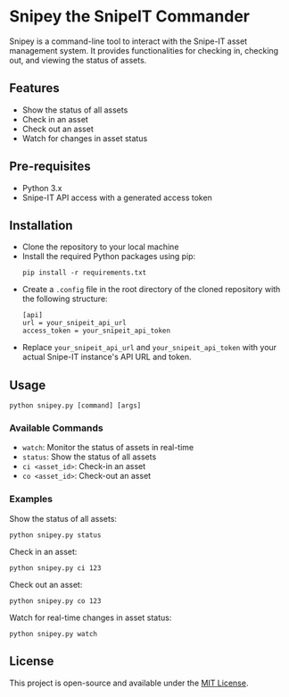 # Snipey the SnipeIT Commander

Snipey is a command-line tool to interact with the Snipe-IT asset management system. It provides functionalities for checking in, checking out, and viewing the status of assets.

## Features

- Show the status of all assets
- Check in an asset
- Check out an asset
- Watch for changes in asset status

## Pre-requisites 

- Python 3.x
- Snipe-IT API access with a generated access token


## Installation

- Clone the repository to your local machine
- Install the required Python packages using pip:
  ```
  pip install -r requirements.txt
  ```
- Create a `.config` file in the root directory of the cloned repository with the following structure:
  ```
  [api]
  url = your_snipeit_api_url
  access_token = your_snipeit_api_token
  ```
- Replace `your_snipeit_api_url` and `your_snipeit_api_token` with your actual Snipe-IT instance's API URL and token.

## Usage

```
python snipey.py [command] [args]
```

### Available Commands

- `watch`: Monitor the status of assets in real-time
- `status`: Show the status of all assets
- `ci <asset_id>`: Check-in an asset
- `co <asset_id>`: Check-out an asset

### Examples

Show the status of all assets:
```
python snipey.py status
```

Check in an asset:
```
python snipey.py ci 123
```

Check out an asset:
```
python snipey.py co 123
```

Watch for real-time changes in asset status:
```
python snipey.py watch
```

## License

This project is open-source and available under the [MIT License](LICENSE).

